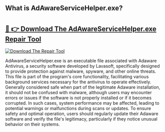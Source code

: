 ## What is AdAwareServiceHelper.exe? 

# <h2><a href="https://exedetect.com/download.php?AdAwareServiceHelper.exe">🔗 👉 Download The AdAwareServiceHelper.exe Repair Tool</a></h2>

[![Download The Repair Tool](https://exedetect.com/download-button.jpg)](https://exedetect.com/download.php?AdAwareServiceHelper.exe)

AdAwareServiceHelper.exe is an executable file associated with Adaware Antivirus, a security software developed by Lavasoft, specifically designed to provide protection against malware, spyware, and other online threats. This file is part of the program's core functionality, facilitating various background services necessary for the antivirus to operate effectively. Generally considered safe when part of the legitimate Adaware installation, it should not be confused with malware, although users may encounter errors or issues if the software is not properly installed or if it becomes corrupted. In such cases, system performance may be affected, leading to potential warnings or malfunctions during scans or updates. To ensure safety and optimal operation, users should regularly update their Adaware software and verify the file's legitimacy, particularly if they notice unusual behavior on their systems.